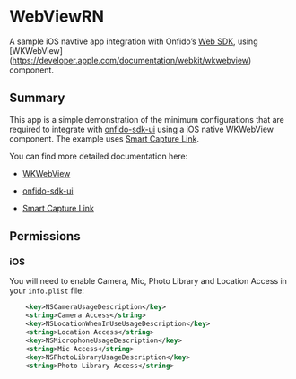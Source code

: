 # WebViewRN
A sample iOS navtive app integration with Onfido’s [Web SDK](https://documentation.onfido.com/sdk/web/), using [WKWebView] (https://developer.apple.com/documentation/webkit/wkwebview) component. 

## Summary

This app is a simple demonstration of the minimum configurations that are required to integrate with [onfido-sdk-ui](https://documentation.onfido.com/sdk/web/) using a iOS native WKWebView component. The example uses [Smart Capture Link](https://developers.onfido.com/guide/smart-capture-link).

You can find more detailed documentation here:
- [WKWebView](https://docs.usercentrics.com/cmp_in_app_sdk/latest/features/webview-continuity/)

- [onfido-sdk-ui](https://documentation.onfido.com/sdk/web/)

- [Smart Capture Link](https://developers.onfido.com/guide/smart-capture-link)



## Permissions

### iOS

You will need to enable Camera, Mic, Photo Library and Location Access in your `info.plist` file: 

```AndroidManifest.xml
    <key>NSCameraUsageDescription</key>
    <string>Camera Access</string>
    <key>NSLocationWhenInUseUsageDescription</key>
    <string>Location Access</string>
    <key>NSMicrophoneUsageDescription</key>
    <string>Mic Access</string>
    <key>NSPhotoLibraryUsageDescription</key>
    <string>Photo Library Access</string>
```    

  
